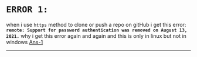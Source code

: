 # `ERROR 1:`

when i use `https` method to clone or push a repo on gitHub i get this error: **`remote: Support for password authentication was removed on August 13, 2021.`**
why i get this error again and again and this is only in linux but not in windows [Ans-1](https://github.com/hameed003/git-and-gitHub-notes/blob/main/Git%20And%20GitHub%20Setup%20In%20Linux/solutions/Ans-1.md)

---
